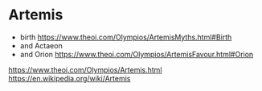 # Artemis

- birth https://www.theoi.com/Olympios/ArtemisMyths.html#Birth
- and Actaeon
- and Orion https://www.theoi.com/Olympios/ArtemisFavour.html#Orion

https://www.theoi.com/Olympios/Artemis.html
https://en.wikipedia.org/wiki/Artemis
